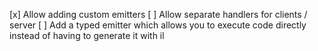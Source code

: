 ﻿[x] Allow adding custom emitters
[ ] Allow separate handlers for clients / server
[ ] Add a typed emitter which allows you to execute code directly instead of having to generate it with il 
